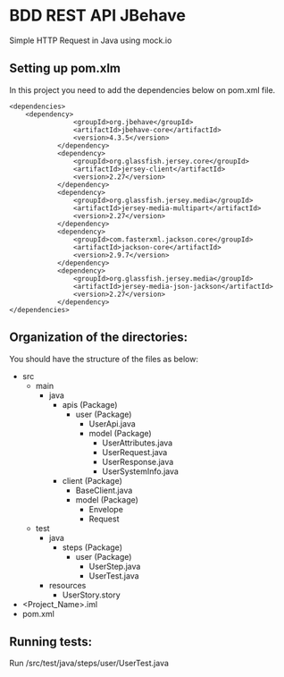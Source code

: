 # BDD REST API JBehave
Simple HTTP Request in Java using mock.io


## Setting up pom.xlm
In this project you need to add the dependencies below on pom.xml file.
```
<dependencies>
    <dependency>
                <groupId>org.jbehave</groupId>
                <artifactId>jbehave-core</artifactId>
                <version>4.3.5</version>
            </dependency>
            <dependency>
                <groupId>org.glassfish.jersey.core</groupId>
                <artifactId>jersey-client</artifactId>
                <version>2.27</version>
            </dependency>
            <dependency>
                <groupId>org.glassfish.jersey.media</groupId>
                <artifactId>jersey-media-multipart</artifactId>
                <version>2.27</version>
            </dependency>
            <dependency>
                <groupId>com.fasterxml.jackson.core</groupId>
                <artifactId>jackson-core</artifactId>
                <version>2.9.7</version>
            </dependency>
            <dependency>
                <groupId>org.glassfish.jersey.media</groupId>
                <artifactId>jersey-media-json-jackson</artifactId>
                <version>2.27</version>
            </dependency>
</dependencies>
```


## Organization of the directories:
You should have the structure of the files as below:
* src
  * main
    * java
        * apis (Package)
            * user (Package)
                * UserApi.java
                * model (Package)
                    * UserAttributes.java
                    * UserRequest.java
                    * UserResponse.java
                    * UserSystemInfo.java
        * client (Package)
            * BaseClient.java
            * model (Package)
                *  Envelope
                * Request
  * test
    * java
        * steps (Package)
            * user (Package)
                * UserStep.java
                * UserTest.java
    * resources
        * UserStory.story
* <Project_Name>.iml
* pom.xml


## Running tests:
Run /src/test/java/steps/user/UserTest.java
